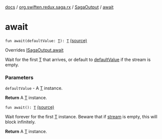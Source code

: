 [docs](../../index.md) / [org.swiften.redux.saga.rx](../index.md) / [SagaOutput](index.md) / [await](./await.md)

# await

`fun await(defaultValue: `[`T`](index.md#T)`): `[`T`](index.md#T) [(source)](https://github.com/protoman92/KotlinRedux/tree/master/common/common-rx-saga/src/main/kotlin/org/swiften/redux/saga/rx/SagaOutput.kt#L127)

Overrides [ISagaOutput.await](../../org.swiften.redux.saga.common/-i-saga-output/await.md)

Wait for the first [T](../../org.swiften.redux.saga.common/-i-saga-output/index.md#T) that arrives, or default to [defaultValue](../../org.swiften.redux.saga.common/-i-saga-output/await.md#org.swiften.redux.saga.common.ISagaOutput$await(org.swiften.redux.saga.common.ISagaOutput.T)/defaultValue) if the stream is empty.

### Parameters

`defaultValue` - A [T](../../org.swiften.redux.saga.common/-i-saga-output/index.md#T) instance.

**Return**
A [T](../../org.swiften.redux.saga.common/-i-saga-output/index.md#T) instance.

`fun await(): `[`T`](index.md#T) [(source)](https://github.com/protoman92/KotlinRedux/tree/master/common/common-rx-saga/src/main/kotlin/org/swiften/redux/saga/rx/SagaOutput.kt#L142)

Wait forever for the first [T](index.md#T) instance. Beware that if [stream](stream.md) is empty, this will block
infinitely.

**Return**
A [T](index.md#T) instance.

